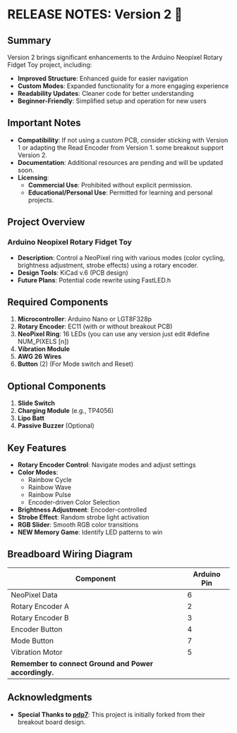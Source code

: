 **RELEASE NOTES: Version 2 🎉**
=====================================

**Summary**
-----------

Version 2 brings significant enhancements to the Arduino Neopixel Rotary Fidget Toy project, including:

* **Improved Structure**: Enhanced guide for easier navigation
* **Custom Modes**: Expanded functionality for a more engaging experience
* **Readability Updates**: Cleaner code for better understanding
* **Beginner-Friendly**: Simplified setup and operation for new users

**Important Notes**
-------------------

* **Compatibility**: If not using a custom PCB, consider sticking with Version 1 or adapting the Read Encoder from Version 1. some breakout  support Version 2.
* **Documentation**: Additional resources are pending and will be updated soon.
* **Licensing**: 
	+ **Commercial Use**: Prohibited without explicit permission.
	+ **Educational/Personal Use**: Permitted for learning and personal projects.

**Project Overview**
--------------------

### Arduino Neopixel Rotary Fidget Toy

* **Description**: Control a NeoPixel ring with various modes (color cycling, brightness adjustment, strobe effects) using a rotary encoder.
* **Design Tools**: KiCad v.6 (PCB design)
* **Future Plans**: Potential code rewrite using FastLED.h

**Required Components**
------------------------

1. **Microcontroller**: Arduino Nano or LGT8F328p
2. **Rotary Encoder**: EC11 (with or without breakout PCB)
3. **NeoPixel Ring**: 16 LEDs (you can use any version just edit #define NUM_PIXELS [n])
4. **Vibration Module**
5. **AWG 26 Wires**
6. **Button** (2) (For Mode switch and Reset)

**Optional Components**
-----------------------

1. **Slide Switch**
2. **Charging Module** (e.g., TP4056)
3. **Lipo Batt**
4. **Passive Buzzer** (Optional)

**Key Features**
----------------

* **Rotary Encoder Control**: Navigate modes and adjust settings
* **Color Modes**:
	+ Rainbow Cycle
	+ Rainbow Wave
	+ Rainbow Pulse
	+ Encoder-driven Color Selection
* **Brightness Adjustment**: Encoder-controlled
* **Strobe Effect**: Random strobe light activation
* **RGB Slider**: Smooth RGB color transitions
* **NEW Memory Game**: Identify LED patterns to win

**Breadboard Wiring Diagram**
-----------------------------

| Component | Arduino Pin |
| --- | --- |
| NeoPixel Data | 6 |
| Rotary Encoder A | 2 |
| Rotary Encoder B | 3 |
| Encoder Button | 4 |
| Mode Button | 7 |
| Vibration Motor | 5 |
| **Remember to connect Ground and Power accordingly.** |

**Acknowledgments**
------------------

* **Special Thanks to [pdp7](https://github.com/pdp7/rotary-encoder-breakout)**: This project is initially forked from their breakout board design.
